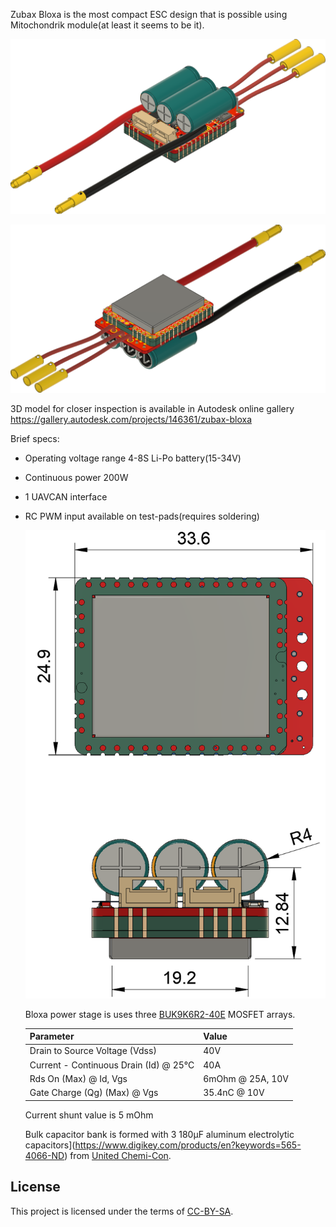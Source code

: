 Zubax Bloxa is the most compact ESC design that is possible using Mitochondrik module(at least it seems to be it). 

![Bloxa top](pics/bloxa_top.png)

![Bloxa bottom](pics/bloxa_bottom.png)

3D model for closer inspection is available in Autodesk online gallery https://gallery.autodesk.com/projects/146361/zubax-bloxa

Brief specs:

* Operating voltage range 4-8S Li-Po battery(15-34V)

* Continuous power 200W

* 1 UAVCAN interface

* RC PWM input available on test-pads(requires soldering)

  

  ![drawing](pics/bloxa_drawing.png)

  Bloxa power stage is uses  three [BUK9K6R2-40E](https://www.digikey.com/products/en?keywords=1727-7274-1-ND) MOSFET arrays. 

  | Parameter                              | Value            |
  | :------------------------------------- | ---------------- |
  | Drain to Source Voltage (Vdss)         | 40V              |
  | Current - Continuous Drain (Id) @ 25°C | 40A              |
  | Rds On (Max) @ Id, Vgs                 | 6mOhm @ 25A, 10V |
  | Gate Charge (Qg) (Max) @ Vgs           | 35.4nC @ 10V     |

  Current shunt value is 5 mOhm

  Bulk capacitor bank is formed with 3 180µF  aluminum electrolytic capacitors](https://www.digikey.com/products/en?keywords=565-4066-ND) from [ United Chemi-Con](https://www.digikey.com/en/supplier-centers/u/united-chemi-con).


## License

This project is licensed under the terms of [CC-BY-SA](https://creativecommons.org/licenses/by-sa/3.0/).
